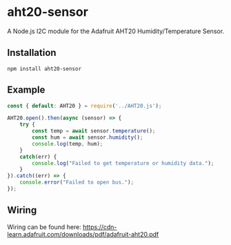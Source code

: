 # aht20-sensor

A Node.js I2C module for the Adafruit AHT20 Humidity/Temperature Sensor.

## Installation
```
npm install aht20-sensor
```

## Example
```js
const { default: AHT20 } = require('../AHT20.js');

AHT20.open().then(async (sensor) => {
    try {
        const temp = await sensor.temperature();
        const hum = await sensor.humidity();
        console.log(temp, hum);
    }
    catch(err) {
        console.log("Failed to get temperature or humidity data.");
    }
}).catch((err) => {
    console.error("Failed to open bus.");
});
```

## Wiring
Wiring can be found here: https://cdn-learn.adafruit.com/downloads/pdf/adafruit-aht20.pdf
